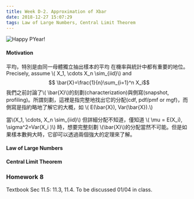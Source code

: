 ```yaml
---
title: Week D-2. Approximation of Xbar
date: 2018-12-27 15:07:29
tags: Law of Large Numbers, Central Limit Theorem
---
```

![Happy PYear!](https://i.chzbgr.com/full/6792468992/hC9A79C77/)
#### Motivation
平均，特別是由同一母體獨立抽出樣本的平均
在機率與統計中都有重要的地位。Precisely, assume \\( X_1, \cdots X_n \sim_{iid}\\) and 
$$ \bar{X}=\frac{1}{n}\sum_{i=1}^n X_i$$
我們之前討論了\\( \bar{X}\\)的刻劃(characterization)與側寫(snapshot, profiling)。所謂刻劃，這裡是指完整地找出它的分配(cdf, pdf/pmf or mgf)，而側寫是指約略地了解它的大概，如 \\( E(\bar{X}), Var(\bar{X}).\\)

當\\(X_1, \cdots, X_n \sim_{iid}\\) 但詳細分配不知道，僅知道 
\\( \mu = E(X_i), \sigma^2=Var(X_i )\\) 時，想要完整刻劃 \\(\bar{X}\\)的分配當然不可能。但是如果樣本數夠大時，它卻可以透過兩個強大的定理來了解。

#### Law of Large Numbers
#### Central Limit Theorem

### Homework  8
Textbook Sec 11.5: 11.3, 11.4. To be discussed 01/04 in class.

